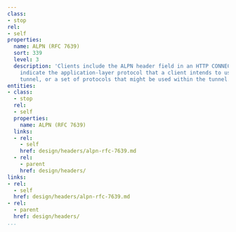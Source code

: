 ```yaml
---
class:
- stop
rel:
- self
properties:
  name: ALPN (RFC 7639)
  sort: 339
  level: 3
  description: 'Clients include the ALPN header field in an HTTP CONNECT request to
    indicate the application-layer protocol that a client intends to use within the
    tunnel, or a set of protocols that might be used within the tunnel. '
entities:
- class:
  - stop
  rel:
  - self
  properties:
    name: ALPN (RFC 7639)
  links:
  - rel:
    - self
    href: design/headers/alpn-rfc-7639.md
  - rel:
    - parent
    href: design/headers/
links:
- rel:
  - self
  href: design/headers/alpn-rfc-7639.md
- rel:
  - parent
  href: design/headers/
...
```

